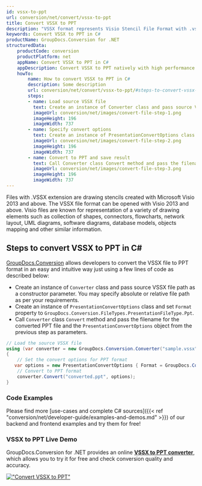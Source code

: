 ```yaml
---
id: vssx-to-ppt
url: conversion/net/convert/vssx-to-ppt
title: Convert VSSX to PPT
description: "VSSX format represents Visio Stencil File Format with .vssx extension. Learn how to convert VSSX to PPT file programmatically in C# language using GroupDocs.Conversion for .NET library."
keywords: Convert VSSX to PPT in C#
productName: GroupDocs.Conversion for .NET
structuredData:
    productCode: conversion
    productPlatform: net
    appName: Convert VSSX to PPT in C#
    appDescription: Convert VSSX to PPT natively with high performance using C# language and server side GroupDocs.Conversion for .NET APIs, without the use of any software like Microsoft or Open Office.
    howTo:
        name: How to convert VSSX to PPT in C# 
        description: Some description
        url: conversion/net/convert/vssx-to-ppt/#steps-to-convert-vssx-to-ppt-in-c
        steps:
        - name: Load source VSSX file 
          text: Create an instance of Converter class and pass source VSSX file path as a constructor parameter. You may specify absolute or relative file path as per your requirements. 
          imageUrl: conversion/net/images/convert-file-step-1.png
          imageHeight: 196
          imageWidth: 737
        - name: Specify convert options 
          text: Create an instance of PresentationConvertOptions class.
          imageUrl: conversion/net/images/convert-file-step-2.png
          imageHeight: 196
          imageWidth: 737
        - name: Convert to PPT and save result 
          text: Call Converter class Convert method and pass the filename for the converted HTML file and the PresentationConvertOptions object from the previous step as parameters.
          imageUrl: conversion/net/images/convert-file-step-3.png
          imageHeight: 196
          imageWidth: 737
---
```


Files with .VSSX extension are drawing stencils created with Microsoft Visio 2013 and above. The VSSX file format can be opened with Visio 2013 and above. Visio files are known for representation of a variety of drawing elements such as collection of shapes, connectors, flowcharts, network layout, UML diagrams, software diagrams, database models, objects mapping and other similar information.

## Steps to convert VSSX to PPT in C#

[GroupDocs.Conversion](https://products.groupdocs.com/conversion/net) allows developers to convert the VSSX file to PPT format in an easy and intuitive way just using a few lines of code as described below:

* Create an instance of `Converter` class and pass source VSSX file path as a constructor parameter. You may specify absolute or relative file path as per your requirements. 
* Create an instance of `PresentationConvertOptions` class and set `Format` property to `GroupDocs.Conversion.FileTypes.PresentationFileType.Ppt`.
* Call `Converter` class `Convert` method and pass the filename for the converted PPT file and the `PresentationConvertOptions` object from the previous step as parameters.

```csharp
// Load the source VSSX file
using (var converter = new GroupDocs.Conversion.Converter("sample.vssx"))
{
    // Set the convert options for PPT format
   var options = new PresentationConvertOptions { Format = GroupDocs.Conversion.FileTypes.PresentationFileType.Ppt };
    // Convert to PPT format
    converter.Convert("converted.ppt", options);
}
```

### Code Examples

Please find more [use-cases and complete C# sources]({{< ref "conversion/net/developer-guide/examples-and-demos.md" >}}) of our backend and frontend examples and try them for free!

### VSSX to PPT Live Demo

GroupDocs.Conversion for .NET provides an online [**VSSX to PPT converter**](https://products.groupdocs.app/conversion/vssx-to-ppt), which allows you to try it for free and check conversion quality and accuracy.

[!["Convert VSSX to PPT"](conversion/net/images/convert-to-ppt/convert-vssx-to-ppt.png)](https://products.groupdocs.app/conversion/vssx-to-ppt)